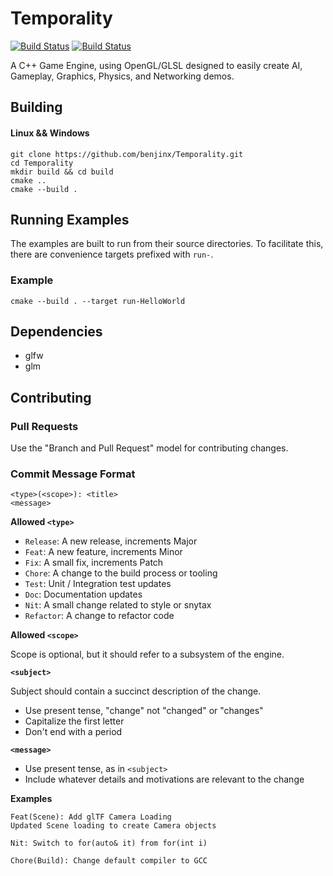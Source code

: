 Temporality
===
[![Build Status](https://ci.appveyor.com/api/projects/status/github/benjinx/Temporality?svg=true)](https://ci.appveyor.com/project/benjinx/Temporality)
[![Build Status](https://travis-ci.org/benjinx/Temporality.svg?branch=master)](https://travis-ci.org/benjinx/Temporality)

A C++ Game Engine, using OpenGL/GLSL designed to easily create AI, Gameplay, Graphics, Physics, and Networking demos.

Building
---

#### Linux && Windows

```
git clone https://github.com/benjinx/Temporality.git
cd Temporality
mkdir build && cd build
cmake ..
cmake --build .
```

Running Examples
---

The examples are built to run from their source directories. To facilitate this, there are convenience targets prefixed with `run-`.

### Example

```
cmake --build . --target run-HelloWorld
```

Dependencies
---
* glfw
* glm


## Contributing

### Pull Requests

Use the "Branch and Pull Request" model for contributing changes.

### Commit Message Format

```
<type>(<scope>): <title>
<message>
```

**Allowed `<type>`**

* `Release`: A new release, increments Major
* `Feat`: A new feature, increments Minor
* `Fix`: A small fix, increments Patch
* `Chore`: A change to the build process or tooling
* `Test`: Unit / Integration test updates
* `Doc`: Documentation updates
* `Nit`: A small change related to style or snytax
* `Refactor`: A change to refactor code

**Allowed `<scope>`**

Scope is optional, but it should refer to a subsystem of the engine.

**`<subject>`**

Subject should contain a succinct description of the change.

* Use present tense, "change" not "changed" or "changes"
* Capitalize the first letter
* Don't end with a period

**`<message>`**

* Use present tense, as in `<subject>`
* Include whatever details and motivations are relevant to the change

**Examples**

```
Feat(Scene): Add glTF Camera Loading
Updated Scene loading to create Camera objects

Nit: Switch to for(auto& it) from for(int i)

Chore(Build): Change default compiler to GCC
```
